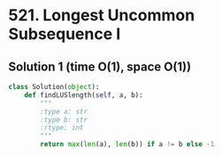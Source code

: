 # 521. Longest Uncommon Subsequence I

## Solution 1 (time O(1), space O(1))

```python
class Solution(object):
    def findLUSlength(self, a, b):
        """
        :type a: str
        :type b: str
        :rtype: int
        """
        return max(len(a), len(b)) if a != b else -1
```
